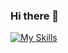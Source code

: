 ### Hi there 👋

[![My Skills](https://skillicons.dev/icons?i=js,html,css,react,java,spring,bootstrap,jenkins,docker,git,angular,linux,mysql)](https://skillicons.dev)

<!--
**angelzer0/angelzer0** is a ✨ _special_ ✨ repository because its `README.md` (this file) appears on your GitHub profile.

Here are some ideas to get you started:

- 🔭 I’m currently working on ...
- 🌱 I’m currently learning ...
- 👯 I’m looking to collaborate on ...
- 🤔 I’m looking for help with ...
- 💬 Ask me about ...
- 📫 How to reach me: ...
- 😄 Pronouns: ...
- ⚡ Fun fact: ...
-->
